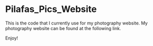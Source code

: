 # Pilafas_Pics_Website
This is the code that I currently use for my photography website. 
My photography website can be found at the following link.

Enjoy!
